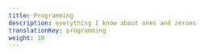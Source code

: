 ```yaml
---
title: Programming
description: everything I know about ones and zeroes
translationKey: programming
weight: 10
---
```

